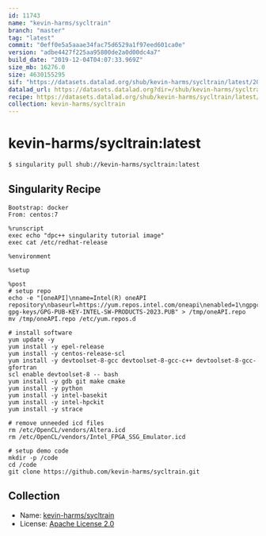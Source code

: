 ```yaml
---
id: 11743
name: "kevin-harms/sycltrain"
branch: "master"
tag: "latest"
commit: "0eff0e5a5aaae34fac75d6529a1f97eed601ca0e"
version: "adbe4427f225aa95800de2a0d00dc4a7"
build_date: "2019-12-04T04:07:33.969Z"
size_mb: 16276.0
size: 4630155295
sif: "https://datasets.datalad.org/shub/kevin-harms/sycltrain/latest/2019-12-04-0eff0e5a-adbe4427/adbe4427f225aa95800de2a0d00dc4a7.sif"
datalad_url: https://datasets.datalad.org?dir=/shub/kevin-harms/sycltrain/latest/2019-12-04-0eff0e5a-adbe4427/
recipe: https://datasets.datalad.org/shub/kevin-harms/sycltrain/latest/2019-12-04-0eff0e5a-adbe4427/Singularity
collection: kevin-harms/sycltrain
---
```


# kevin-harms/sycltrain:latest

```bash
$ singularity pull shub://kevin-harms/sycltrain:latest
```

## Singularity Recipe

```singularity
Bootstrap: docker
From: centos:7

%runscript
exec echo "dpc++ singularity tutorial image"
exec cat /etc/redhat-release

%environment

%setup

%post
# setup repo
echo -e "[oneAPI]\nname=Intel(R) oneAPI repository\nbaseurl=https://yum.repos.intel.com/oneapi\nenabled=1\ngpgcheck=1\nrepo_gpgcheck=1\ngpgkey=https://yum.repos.intel.com/intel-gpg-keys/GPG-PUB-KEY-INTEL-SW-PRODUCTS-2023.PUB" > /tmp/oneAPI.repo
mv /tmp/oneAPI.repo /etc/yum.repos.d

# install software
yum update -y
yum install -y epel-release
yum install -y centos-release-scl
yum install -y devtoolset-8-gcc devtoolset-8-gcc-c++ devtoolset-8-gcc-gfortran
scl enable devtoolset-8 -- bash
yum install -y gdb git make cmake
yum install -y python
yum install -y intel-basekit
yum install -y intel-hpckit
yum install -y strace

# remove unneeded icd files
rm /etc/OpenCL/vendors/Altera.icd
rm /etc/OpenCL/vendors/Intel_FPGA_SSG_Emulator.icd

# setup demo code
mkdir -p /code
cd /code
git clone https://github.com/kevin-harms/sycltrain.git
```

## Collection

 - Name: [kevin-harms/sycltrain](https://github.com/kevin-harms/sycltrain)
 - License: [Apache License 2.0](https://api.github.com/licenses/apache-2.0)

